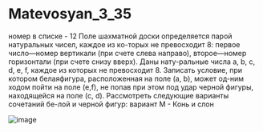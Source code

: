 # Matevosyan_3_35

номер в списке - 12
Поле шахматной доски определяется парой натуральных чисел, каждое из ко-торых не превосходит 8: первое число—номер вертикали (при счете слева направо), второе—номер горизонтали (при счете снизу вверх). Даны нату-ральные числа a, b, c, d, e, f, каждое из которых не превосходит 8. Записать условие, при котором белаяфигура, расположенная на поле (a, b), может од-ним ходом пойти на поле (e,f), не попав при этом под удар черной фигуры, 
находящейся на поле (c, d). Рассмотреть следующие варианты сочетаний бе-лой и черной фигур:        вариант М - Конь и слон
 
 
 ![image](https://user-images.githubusercontent.com/113889057/196110665-89b0a3f0-5192-45cf-826b-1a6a507f5934.png)
